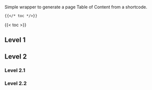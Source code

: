 Simple wrapper to generate a page Table of Content from a shortcode.

```tpl
{{</* toc */>}}
```

{{< toc >}}

## Level 1

## Level 2

### Level 2.1

### Level 2.2


